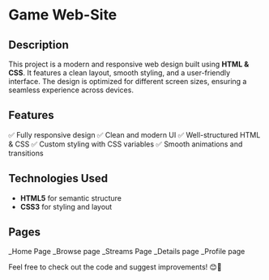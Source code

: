 # Game Web-Site

## Description

This project is a modern and responsive web design built using **HTML & CSS**. It features a clean layout, smooth styling, and a user-friendly interface. The design is optimized for different screen sizes, ensuring a seamless experience across devices.

## Features

✅ Fully responsive design
✅ Clean and modern UI
✅ Well-structured HTML & CSS
✅ Custom styling with CSS variables
✅ Smooth animations and transitions

## Technologies Used

- **HTML5** for semantic structure
- **CSS3** for styling and layout

## Pages 

_Home Page 
_Browse page 
_Streams Page
_Details page 
_Profile page 

Feel free to check out the code and suggest improvements! 😊🚀
